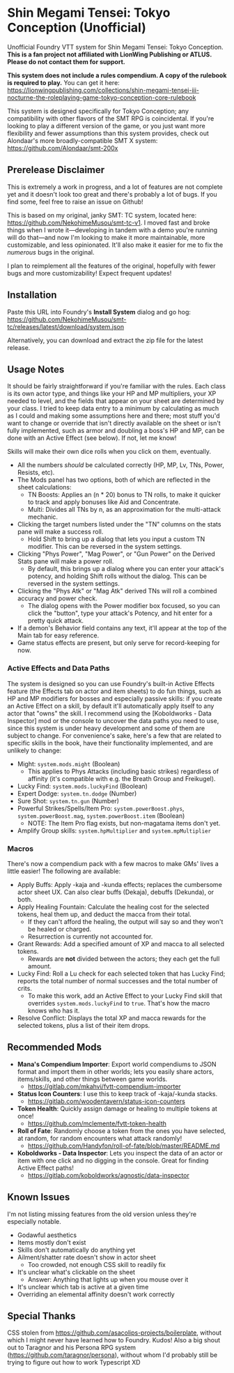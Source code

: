 # Shin Megami Tensei: Tokyo Conception (Unofficial)

Unofficial Foundry VTT system for Shin Megami Tensei: Tokyo Conception. **This is a fan project not affiliated with LionWing Publishing or ATLUS. Please do not contact them for support.**

**This system does not include a rules compendium. A copy of the rulebook is required to play.** You can get it here: <https://lionwingpublishing.com/collections/shin-megami-tensei-iii-nocturne-the-roleplaying-game-tokyo-conception-core-rulebook>

This system is designed specifically for Tokyo Conception; any compatibility with other flavors of the SMT RPG is coincidental. If you're looking to play a different version of the game, or you just want more flexibility and fewer assumptions than this system provides, check out Alondaar's more broadly-compatible SMT X system: <https://github.com/Alondaar/smt-200x>

## Prerelease Disclaimer

This is extremely a work in progress, and a lot of features are not complete yet and it doesn't look too great and there's probably a lot of bugs. If you find some, feel free to raise an issue on Github!

This is based on my original, janky SMT: TC system, located here: <https://github.com/NekohimeMusou/smt-tc-v1>. I moved fast and broke things when I wrote it—developing in tandem with a demo you're running will do that—and now I'm looking to make it more maintainable, more customizable, and less opinionated. It'll also make it easier for me to fix the *numerous* bugs in the original.

I plan to reimplement all the features of the original, hopefully with fewer bugs and more customizability! Expect frequent updates!

## Installation

Paste this URL into Foundry's **Install System** dialog and go hog: <https://github.com/NekohimeMusou/smt-tc/releases/latest/download/system.json>

Alternatively, you can download and extract the zip file for the latest release.

## Usage Notes

It should be fairly straightforward if you're familiar with the rules. Each class is its own actor type, and things like your HP and MP multipliers, your XP needed to level, and the fields that appear on your sheet are determined by your class. I tried to keep data entry to a minimum by calculating as much as I could and making some assumptions here and there; most stuff you'd want to change or override that isn't directly available on the sheet or isn't fully implemented, such as armor and doubling a boss's HP and MP, can be done with an Active Effect (see below). If not, let me know!

Skills will make their own dice rolls when you click on them, eventually.

- All the numbers *should* be calculated correctly (HP, MP, Lv, TNs, Power, Resists, etc).
- The Mods panel has two options, both of which are reflected in the sheet calculations:
  - TN Boosts: Applies an (n \* 20) bonus to TN rolls, to make it quicker to track and apply bonuses like Aid and Concentrate.
  - Multi: Divides all TNs by n, as an approximation for the multi-attack mechanic.
- Clicking the target numbers listed under the "TN" columns on the stats pane will make a success roll.
  - Hold Shift to bring up a dialog that lets you input a custom TN modifier. This can be reversed in the system settings.
- Clicking "Phys Power", "Mag Power", or "Gun Power" on the Derived Stats pane will make a power roll.
  - By default, this brings up a dialog where you can enter your attack's potency, and holding Shift rolls without the dialog. This can be reversed in the system settings.
- Clicking the "Phys Atk" or "Mag Atk" derived TNs will roll a combined accuracy and power check.
  - The dialog opens with the Power modifier box focused, so you can click the "button", type your attack's Potency, and hit enter for a pretty quick attack.
- If a demon's Behavior field contains any text, it'll appear at the top of the Main tab for easy reference.
- Game status effects are present, but only serve for record-keeping for now.

### Active Effects and Data Paths

The system is designed so you can use Foundry's built-in Active Effects feature (the Effects tab on actor and item sheets) to do fun things, such as HP and MP modifiers for bosses and especially passive skills: if you create an Active Effect on a skill, by default it'll automatically apply itself to any actor that "owns" the skill. I recommend using the [Koboldworks - Data Inspector] mod or the console to uncover the data paths you need to use, since this system is under heavy development and some of them are subject to change. For convenience's sake, here's a few that are related to specific skills in the book, have their functionality implemented, and are unlikely to change:

- Might: `system.mods.might` (Boolean)
  - This applies to Phys Attacks (including basic strikes) regardless of affinity (it's compatible with e.g. the Breath Group and Freikugel).
- Lucky Find: `system.mods.luckyFind` (Boolean)
- Expert Dodge: `system.tn.dodge` (Number)
- Sure Shot: `system.tn.gun` (Number)
- Powerful Strikes/Spells/Item Pro: `system.powerBoost.phys`, `system.powerBoost.mag`, `system.powerBoost.item` (Boolean)
  - NOTE: The Item Pro flag exists, but non-magatama items don't yet.
- Amplify Group skills: `system.hpMultiplier` and `system.mpMultiplier`

### Macros

There's now a compendium pack with a few macros to make GMs' lives a little easier! The following are available:

- Apply Buffs: Apply -kaja and -kunda effects; replaces the cumbersome actor sheet UX. Can also clear buffs (Dekaja), debuffs (Dekunda), or both.
- Apply Healing Fountain: Calculate the healing cost for the selected tokens, heal them up, and deduct the macca from their total.
  - If they can't afford the healing, the output will say so and they won't be healed or charged.
  - Resurrection is currently not accounted for.
- Grant Rewards: Add a specified amount of XP and macca to all selected tokens.
  - Rewards are **not** divided between the actors; they each get the full amount.
- Lucky Find: Roll a Lu check for each selected token that has Lucky Find; reports the total number of normal successes and the total number of crits.
  - To make this work, add an Active Effect to your Lucky Find skill that overrides `system.mods.luckyFind` to `true`. That's how the macro knows who has it.
- Resolve Conflict: Displays the total XP and macca rewards for the selected tokens, plus a list of their item drops.

## Recommended Mods

- **Mana's Compendium Importer**: Export world compendiums to JSON format and import them in other worlds; lets you easily share actors, items/skills, and other things between game worlds.
  - <https://gitlab.com/mkahvi/fvtt-compendium-importer>
- **Status Icon Counters**: I use this to keep track of -kaja/-kunda stacks.
  - <https://gitlab.com/woodentavern/status-icon-counters>
- **Token Health**: Quickly assign damage or healing to multiple tokens at once!
  - <https://github.com/mclemente/fvtt-token-health>
- **Roll of Fate**: Randomly choose a token from the ones you have selected, at random, for random encounters what attack randomly!
  - <https://github.com/Handyfon/roll-of-fate/blob/master/README.md>
- **Koboldworks - Data Inspector**: Lets you inspect the data of an actor or item with one click and no digging in the console. Great for finding Active Effect paths!
  - <https://gitlab.com/koboldworks/agnostic/data-inspector>

## Known Issues

I'm not listing missing features from the old version unless they're especially notable.

- Godawful aesthetics
- Items mostly don't exist
- Skills don't automatically do anything yet
- Ailment/shatter rate doesn't show in actor sheet
  - Too crowded, not enough CSS skill to readily fix
- It's unclear what's clickable on the sheet
  - Answer: Anything that lights up when you mouse over it
- It's unclear which tab is active at a given time
- Overriding an elemental affinity doesn't work correctly

## Special Thanks

CSS stolen from <https://github.com/asacolips-projects/boilerplate>, without which I might never have learned how to Foundry. Kudos!
Also a big shout out to Taragnor and his Persona RPG system (<https://github.com/taragnor/persona>), without whom I'd probably still be trying to figure out how to work Typescript XD
